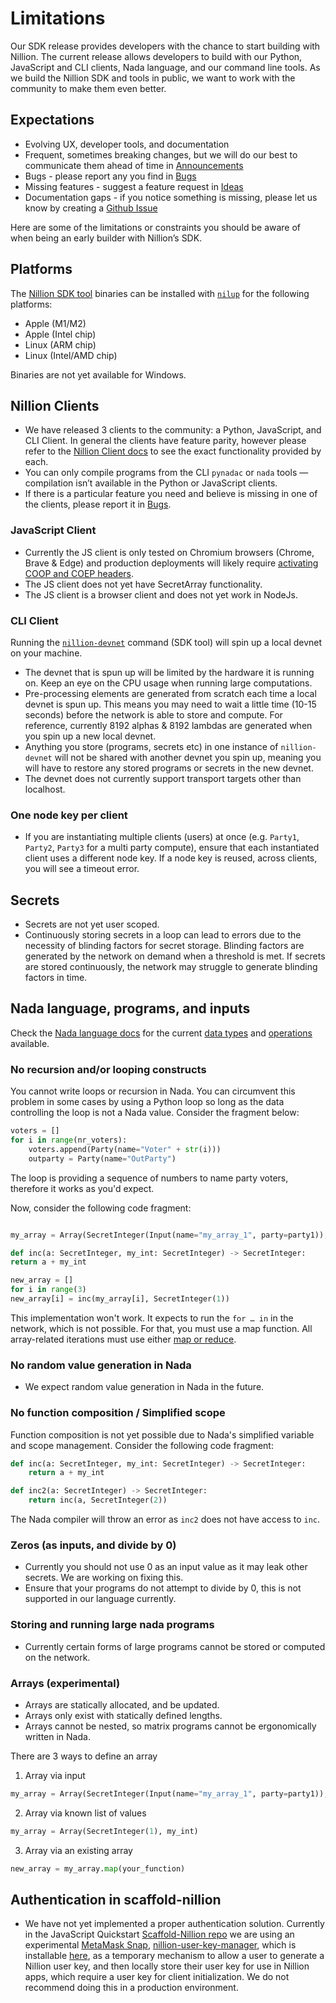 # Limitations

Our SDK release provides developers with the chance to start building with Nillion. The current release allows developers to build with our Python, JavaScript and CLI clients, Nada language, and our command line tools. As we build the Nillion SDK and tools in public, we want to work with the community to make them even better.

## Expectations

- Evolving UX, developer tools, and documentation
- Frequent, sometimes breaking changes, but we will do our best to communicate them ahead of time in [Announcements](https://github.com/orgs/NillionNetwork/discussions)
- Bugs - please report any you find in [Bugs](https://github.com/orgs/NillionNetwork/discussions/categories/bugs)
- Missing features - suggest a feature request in [Ideas](https://github.com/orgs/NillionNetwork/discussions/categories/ideas)
- Documentation gaps - if you notice something is missing, please let us know by creating a [Github Issue](https://github.com/NillionNetwork/nillion-docs/issues/new/choose)

Here are some of the limitations or constraints you should be aware of when being an early builder with Nillion’s SDK.

## Platforms

The [Nillion SDK tool](/nillion-sdk-and-tools) binaries can be installed with [`nilup`](/nilup) for the following platforms:

- Apple (M1/M2)
- Apple (Intel chip)
- Linux (ARM chip)
- Linux (Intel/AMD chip)

Binaries are not yet available for Windows.

## Nillion Clients

- We have released 3 clients to the community: a Python, JavaScript, and CLI Client. In general the clients have feature parity, however please refer to the [Nillion Client docs](/nillion-client) to see the exact functionality provided by each.
- You can only compile programs from the CLI `pynadac` or `nada` tools — compilation isn’t available in the Python or JavaScript clients.
- If there is a particular feature you need and believe is missing in one of the clients, please report it in [Bugs](https://github.com/orgs/NillionNetwork/discussions/categories/bugs).

### JavaScript Client

- Currently the JS client is only tested on Chromium browsers (Chrome, Brave & Edge) and production deployments will likely require [activating COOP and COEP headers](https://web.dev/coop-coep/).
- The JS client does not yet have SecretArray functionality.
- The JS client is a browser client and does not yet work in NodeJs.

### CLI Client

Running the [`nillion-devnet`](/nillion-devnet) command (SDK tool) will spin up a local devnet on your machine.

- The devnet that is spun up will be limited by the hardware it is running on. Keep an eye on the CPU usage when running large computations.
- Pre-processing elements are generated from scratch each time a local devnet is spun up. This means you may need to wait a little time (10-15 seconds) before the network is able to store and compute. For reference, currently 8192 alphas & 8192 lambdas are generated when you spin up a new local devnet.
- Anything you store (programs, secrets etc) in one instance of `nillion-devnet` will not be shared with another devnet you spin up, meaning you will have to restore any stored programs or secrets in the new devnet.
- The devnet does not currently support transport targets other than localhost.

### One node key per client

- If you are instantiating multiple clients (users) at once (e.g. `Party1`, `Party2`, `Party3` for a multi party compute), ensure that each instantiated client uses a different node key. If a node key is reused, across clients, you will see a timeout error.

## Secrets

- Secrets are not yet user scoped.
- Continuously storing secrets in a loop can lead to errors due to the necessity of blinding factors for secret storage. Blinding factors are generated by the network on demand when a threshold is met. If secrets are stored continuously, the network may struggle to generate blinding factors in time.

## Nada language, programs, and inputs

Check the [Nada language docs](/nada-lang) for the current [data types](/nada-lang-types) and [operations](/nada-lang-operators) available.

### No recursion and/or looping constructs

You cannot write loops or recursion in Nada. You can circumvent this problem in some cases by using a Python loop so long as the data controlling the loop is not a Nada value. Consider the fragment below:

```python
voters = []
for i in range(nr_voters):
	voters.append(Party(name="Voter" + str(i)))
	outparty = Party(name="OutParty")
```

The loop is providing a sequence of numbers to name party voters, therefore it works as you'd expect.

Now, consider the following code fragment:

```python

my_array = Array(SecretInteger(Input(name="my_array_1", party=party1)), size=3)

def inc(a: SecretInteger, my_int: SecretInteger) -> SecretInteger:
return a + my_int

new_array = []
for i in range(3)
new_array[i] = inc(my_array[i], SecretInteger(1))

```

This implementation won't work. It expects to run the `for … in` in the network, which is not possible. For that, you must use a map function. All array-related iterations must use either [map or reduce](/nada-lang-operators#array-operations-experimental-feature).

### No random value generation in Nada

- We expect random value generation in Nada in the future.

### No function composition / Simplified scope

Function composition is not yet possible due to Nada's simplified variable and scope management. Consider the following code fragment:

```python
def inc(a: SecretInteger, my_int: SecretInteger) -> SecretInteger:
    return a + my_int

def inc2(a: SecretInteger) -> SecretInteger:
    return inc(a, SecretInteger(2))
```

The Nada compiler will throw an error as `inc2` does not have access to `inc`.

### Zeros (as inputs, and divide by 0)

- Currently you should not use 0 as an input value as it may leak other secrets. We are working on fixing this.
- Ensure that your programs do not attempt to divide by 0, this is not supported in our language currently.

### Storing and running large nada programs

- Currently certain forms of large programs cannot be stored or computed on the network.

### Arrays (experimental)

- Arrays are statically allocated, and be updated.
- Arrays only exist with statically defined lengths.
- Arrays cannot be nested, so matrix programs cannot be ergonomically written in Nada.

There are 3 ways to define an array

1. Array via input

```python
my_array = Array(SecretInteger(Input(name="my_array_1", party=party1)), size=3)
```

2. Array via known list of values

```python
my_array = Array(SecretInteger(1), my_int)
```

3. Array via an existing array

```python
new_array = my_array.map(your_function)
```

## Authentication in scaffold-nillion

- We have not yet implemented a proper authentication solution. Currently in the JavaScript Quickstart [Scaffold-Nillion repo](https://github.com/NillionNetwork/scaffold-nillion) we are using an experimental [MetaMask Snap](https://metamask.io/snaps/), [nillion-user-key-manager](https://www.npmjs.com/package/nillion-user-key-manager), which is installable [here](https://nillion-snap-site.vercel.app/), as a temporary mechanism to allow a user to generate a Nillion user key, and then locally store their user key for use in Nillion apps, which require a user key for client initialization. We do not recommend doing this in a production environment.

```

```

